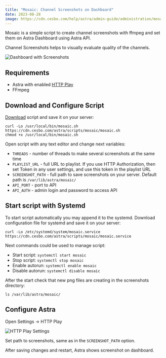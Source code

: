 ```yaml
---
title: "Mosaic: Channel Screenshots on Dashboard"
date: 2023-08-28
image: https://cdn.cesbo.com/help/astra/admin-guide/administration/mosaic/dashboard.png
---
```


Mosaic is a simple script to create channel screenshots with ffmpeg and set them on Astra Dashboard using Astra API.

Channel Screenshots helps to visually evaluate quality of the channels.

![Dashboard with Screenshots](https://cdn.cesbo.com/help/astra/admin-guide/administration/mosaic/dashboard.png)

## Requirements

- Astra with enabled [HTTP Play](/astra/delivery/http-hls/http-play)
- FFmpeg

## Download and Configure Script

[Download](https://cdn.cesbo.com/astra/scripts/mosaic/mosaic.sh) script and save it on your server:

```
curl -Lo /usr/local/bin/mosaic.sh https://cdn.cesbo.com/astra/scripts/mosaic/mosaic.sh
chmod +x /usr/local/bin/mosaic.sh
```

Open script with any text editor and change next variables:

- `THREADS` - number of threads to make several screenshots at the same time
- `PLAYLIST_URL` - full URL to playlist. If you use HTTP Authorization, then set Token in any user settings, and use this token in the playlist URL
- `SCREENSHOT_PATH` - full path to save screenshots on your server. Default path is `/var/lib/astra/mosaic/`
- `API_PORT` - port to API
- `API_AUTH` - admin login and password to access API

## Start script with Systemd

To start script automatically you may append it to the systemd. Download configuration file for systemd and save it on your server:

```
curl -Lo /etc/systemd/system/mosaic.service https://cdn.cesbo.com/astra/scripts/mosaic/mosaic.service
```

Next commands could be used to manage script:

- Start script: `systemctl start mosaic`
- Stop script: `systemctl stop mosaic`
- Enable autorun: `systemctl enable mosaic`
- Disable autorun: `systemctl disable mosaic`

After the start check that new png files are creating in the screenshots directory:

```
ls /var/lib/astra/mosaic/
```

## Configure Astra

Open Settings -> HTTP Play

![HTTP Play Settings](https://cdn.cesbo.com/help/astra/admin-guide/administration/mosaic/http-play.png)

Set path to screenshots, same as in the `SCREENSHOT_PATH` option.

After saving changes and restart, Astra shows screenshot on dashboard.
